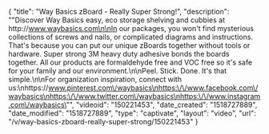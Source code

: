 {
    "title": "Way Basics zBoard - Really Super Strong!",
    "description": "\"Discover Way Basics easy, eco storage shelving and cubbies at http:\/\/www.waybasics.com\n\nIn our packages, you won't find mysterious collections of screws and nails, or complicated diagrams and instructions. That's because you can put our unique zBoards together without tools or hardware. Super strong 3M heavy duty adhesive bonds the boards together. All our products are formaldehyde free and VOC free so it's safe for your family and our environment.\n\nPeel. Stick. Done. It's that simple.\n\nFor organization inspiration, connect with us:\nhttps:\/\/www.pinterest.com\/waybasics\nhttps:\/\/www.facebook.com\/waybasics\nhttps:\/\/www.twitter.com\/waybasics\nhttps:\/\/www.instagram.com\/waybasics\"",
    "videoid": "150221453",
    "date_created": "1518727889",
    "date_modified": "1518727889",
    "type": "captivate",
    "layout": "video",
    "url": "\/v\/way-basics-zboard-really-super-strong\/150221453"
}